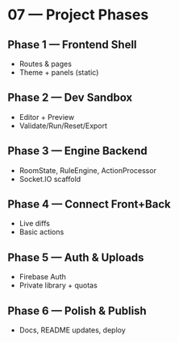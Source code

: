 # 07 — Project Phases

## Phase 1 — Frontend Shell
- Routes & pages
- Theme + panels (static)

## Phase 2 — Dev Sandbox
- Editor + Preview
- Validate/Run/Reset/Export

## Phase 3 — Engine Backend
- RoomState, RuleEngine, ActionProcessor
- Socket.IO scaffold

## Phase 4 — Connect Front+Back
- Live diffs
- Basic actions

## Phase 5 — Auth & Uploads
- Firebase Auth
- Private library + quotas

## Phase 6 — Polish & Publish
- Docs, README updates, deploy
